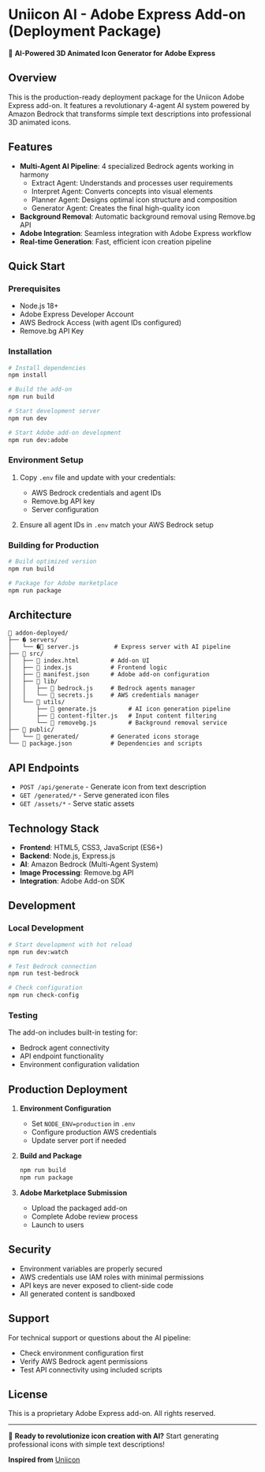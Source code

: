 # Uniicon AI - Adobe Express Add-on (Deployment Package)

🎨 **AI-Powered 3D Animated Icon Generator for Adobe Express**

## Overview

This is the production-ready deployment package for the Uniicon Adobe Express add-on. It features a revolutionary 4-agent AI system powered by Amazon Bedrock that transforms simple text descriptions into professional 3D animated icons.

## Features

- **Multi-Agent AI Pipeline**: 4 specialized Bedrock agents working in harmony
  - Extract Agent: Understands and processes user requirements
  - Interpret Agent: Converts concepts into visual elements
  - Planner Agent: Designs optimal icon structure and composition
  - Generator Agent: Creates the final high-quality icon
- **Background Removal**: Automatic background removal using Remove.bg API
- **Adobe Integration**: Seamless integration with Adobe Express workflow
- **Real-time Generation**: Fast, efficient icon creation pipeline

## Quick Start

### Prerequisites

- Node.js 18+ 
- Adobe Express Developer Account
- AWS Bedrock Access (with agent IDs configured)
- Remove.bg API Key

### Installation

```bash
# Install dependencies
npm install

# Build the add-on
npm run build

# Start development server
npm run dev

# Start Adobe add-on development
npm run dev:adobe
```

### Environment Setup

1. Copy `.env` file and update with your credentials:
   - AWS Bedrock credentials and agent IDs
   - Remove.bg API key
   - Server configuration

2. Ensure all agent IDs in `.env` match your AWS Bedrock setup

### Building for Production

```bash
# Build optimized version
npm run build

# Package for Adobe marketplace
npm run package
```

## Architecture

```
📁 addon-deployed/
├── � servers/
│   └── �📄 server.js          # Express server with AI pipeline
├── 📁 src/
│   ├── 📄 index.html         # Add-on UI
│   ├── 📄 index.js           # Frontend logic
│   ├── 📄 manifest.json      # Adobe add-on configuration
│   ├── 📁 lib/
│   │   ├── 📄 bedrock.js     # Bedrock agents manager
│   │   └── 📄 secrets.js     # AWS credentials manager
│   └── 📁 utils/
│       ├── 📄 generate.js         # AI icon generation pipeline
│       ├── 📄 content-filter.js   # Input content filtering
│       └── 📄 removebg.js         # Background removal service
├── 📁 public/
│   └── 📁 generated/         # Generated icons storage
└── 📄 package.json           # Dependencies and scripts
```

## API Endpoints

- `POST /api/generate` - Generate icon from text description
- `GET /generated/*` - Serve generated icon files
- `GET /assets/*` - Serve static assets

## Technology Stack

- **Frontend**: HTML5, CSS3, JavaScript (ES6+)
- **Backend**: Node.js, Express.js
- **AI**: Amazon Bedrock (Multi-Agent System)
- **Image Processing**: Remove.bg API
- **Integration**: Adobe Add-on SDK

## Development

### Local Development

```bash
# Start development with hot reload
npm run dev:watch

# Test Bedrock connection
npm run test-bedrock

# Check configuration
npm run check-config
```

### Testing

The add-on includes built-in testing for:
- Bedrock agent connectivity
- API endpoint functionality
- Environment configuration validation

## Production Deployment

1. **Environment Configuration**
   - Set `NODE_ENV=production` in `.env`
   - Configure production AWS credentials
   - Update server port if needed

2. **Build and Package**
   ```bash
   npm run build
   npm run package
   ```

3. **Adobe Marketplace Submission**
   - Upload the packaged add-on
   - Complete Adobe review process
   - Launch to users

## Security

- Environment variables are properly secured
- AWS credentials use IAM roles with minimal permissions
- API keys are never exposed to client-side code
- All generated content is sandboxed

## Support

For technical support or questions about the AI pipeline:
- Check environment configuration first
- Verify AWS Bedrock agent permissions
- Test API connectivity using included scripts

## License

This is a proprietary Adobe Express add-on. All rights reserved.

---

🚀 **Ready to revolutionize icon creation with AI?** Start generating professional icons with simple text descriptions!

**Inspired from** [Uniicon](https://github.com/DhanushKenkiri/Uniicon)
